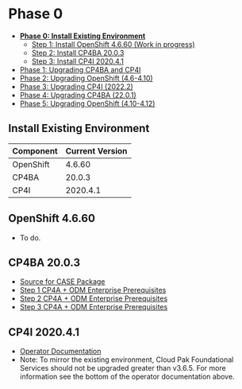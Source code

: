 # Phase 0

- [**Phase 0: Install Existing Environment**](https://github.com/gabrielhicksibm/upgrade-documentation/blob/main/phases/phase-0.md)
  - [Step 1: Install OpenShift 4.6.60 (Work in progress)](#openshift-4660)
  - [Step 2: Install CP4BA 20.0.3](#cp4ba-2003)
  - [Step 3: Install CP4I 2020.4.1](#cp4i-202041)
- [Phase 1: Upgrading CP4BA and CP4I](https://github.com/gabrielhicksibm/upgrade-documentation/blob/main/phases/phase-1.md)
- [Phase 2: Upgrading OpenShift (4.6-4.10)](https://github.com/gabrielhicksibm/upgrade-documentation/blob/main/phases/phase-2.md)
- [Phase 3: Upgrading CP4I (2022.2)](https://github.com/gabrielhicksibm/upgrade-documentation/blob/main/phases/phase-3.md)
- [Phase 4: Upgrading CP4BA (22.0.1)](https://github.com/gabrielhicksibm/upgrade-documentation/blob/main/phases/phase-4.md)
- [Phase 5: Upgrading OpenShift (4.10-4.12)](https://github.com/gabrielhicksibm/upgrade-documentation/blob/main/phases/phase-5.md)

## Install Existing Environment

| Component | Current Version |
| --------- | --------------- |
| OpenShift | 4.6.60          |
| CP4BA     | 20.0.3          |
| CP4I      | 2020.4.1        |

## OpenShift 4.6.60

- To do.

## CP4BA 20.0.3

- [Source for CASE Package](https://github.com/icp4a/cert-kubernetes/tree/20.0.3.2)
- [Step 1 CP4A + ODM Enterprise Prerequisites](https://community.ibm.com/community/user/automation/blogs/lawrence-louie1/2021/02/09/part-1-set-up-your-ocp-cluster-for-odm-cp4a-enterp)
- [Step 2 CP4A + ODM Enterprise Prerequisites](https://community.ibm.com/community/user/automation/blogs/lawrence-louie1/2021/02/09/part-2-check-the-cluster-is-ready-and-create-a-cr)
- [Step 3 CP4A + ODM Enterprise Prerequisites](https://community.ibm.com/community/user/automation/blogs/lawrence-louie1/2021/02/09/part-3-setup-your-operational-decision-manager-dep)

## CP4I 2020.4.1

- [Operator Documentation](https://www.ibm.com/docs/en/cloud-paks/cp-integration/2020.4?topic=installing-adding-online-catalog-sources-cluster)
- Note: To mirror the existing environment, Cloud Pak Foundational Services should not be upgraded greater than v3.6.5. For more information see the bottom of the operator documentation above.
